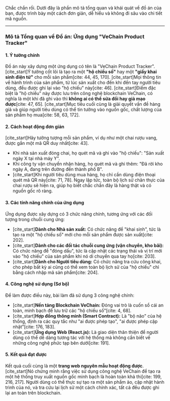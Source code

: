 Chắc chắn rồi. Dưới đây là phần mô tả tổng quan và khái quát về đồ án của bạn, được trình bày một cách đơn giản, dễ hiểu và không đi sâu vào chi tiết mã nguồn.

---

### **Mô tả Tổng quan về Đồ án: Ứng dụng "VeChain Product Tracker"**

#### **1. Ý tưởng chính**

Đồ án này xây dựng một ứng dụng có tên là "VeChain Product Tracker". [cite_start]Ý tưởng cốt lõi là tạo ra một **"hộ chiếu số"** hay một **"giấy khai sinh điện tử"** cho mỗi sản phẩm[cite: 44, 45, 170]. [cite_start]Mọi thông tin về hành trình của sản phẩm, từ lúc sản xuất cho đến khi đến tay người tiêu dùng, đều được ghi lại vào "hộ chiếu" này[cite: 46]. [cite_start]Điểm đặc biệt là "hộ chiếu" này được lưu trên công nghệ blockchain VeChain, có nghĩa là một khi đã ghi vào thì **không ai có thể sửa đổi hay giả mạo được**[cite: 47, 65]. [cite_start]Mục tiêu cuối cùng là giải quyết vấn đề hàng giả và giúp người tiêu dùng có thể tin tưởng vào nguồn gốc, chất lượng của sản phẩm họ mua[cite: 58, 63, 172].

#### **2. Cách hoạt động đơn giản**

[cite_start]Hãy tưởng tượng mỗi sản phẩm, ví dụ như một chai rượu vang, được gắn một mã QR duy nhất[cite: 43].
* Khi nhà sản xuất đóng chai, họ quét mã và ghi vào "hộ chiếu": "Sản xuất ngày X tại nhà máy Y".
* Khi công ty vận chuyển nhận hàng, họ quét mã và ghi thêm: "Đã rời kho ngày A, đang trên đường đến thành phố B".
* [cite_start]Khi người tiêu dùng mua hàng, họ chỉ cần dùng điện thoại quét mã QR này[cite: 71, 78]. Ngay lập tức, toàn bộ lịch sử chân thực của chai rượu sẽ hiện ra, giúp họ biết chắc chắn đây là hàng thật và có nguồn gốc rõ ràng.

#### **3. Các tính năng chính của ứng dụng**

Ứng dụng được xây dựng có 3 chức năng chính, tương ứng với các đối tượng trong chuỗi cung ứng:

* [cite_start]**Dành cho Nhà sản xuất:** Có chức năng để "khai sinh", tức là tạo ra một "hộ chiếu số" mới cho mỗi sản phẩm được sản xuất[cite: 202].
* [cite_start]**Dành cho các đối tác chuỗi cung ứng (vận chuyển, kho bãi):** Có chức năng để "đóng dấu", tức là cập nhật các trạng thái và vị trí mới vào "hộ chiếu" của sản phẩm khi nó di chuyển qua tay họ[cite: 203].
* [cite_start]**Dành cho Người tiêu dùng:** Có chức năng tra cứu công khai, cho phép bất kỳ ai cũng có thể xem toàn bộ lịch sử của "hộ chiếu" chỉ bằng cách nhập mã sản phẩm[cite: 204].

#### **4. Công nghệ sử dụng (Sơ bộ)**

Để làm được điều này, bài làm đã sử dụng 3 công nghệ chính:

* [cite_start]**Nền tảng Blockchain VeChain:** Đóng vai trò là cuốn sổ cái an toàn, minh bạch để lưu trữ các "hộ chiếu số"[cite: 4, 68].
* [cite_start]**Hợp đồng thông minh (Smart Contract):** Là "bộ não" của hệ thống, định ra các quy tắc như "ai được phép tạo", "ai được phép cập nhật"[cite: 176, 183].
* [cite_start]**Ứng dụng Web (React.js):** Là giao diện thân thiện để người dùng có thể dễ dàng tương tác với hệ thống mà không cần biết về những công nghệ phức tạp bên dưới[cite: 191].

#### **5. Kết quả đạt được**

Kết quả cuối cùng là một **trang web nguyên mẫu hoạt động được**. [cite_start]Nó chứng minh rằng việc sử dụng công nghệ VeChain để tạo ra một hệ thống truy xuất nguồn gốc minh bạch là hoàn toàn khả thi[cite: 199, 216, 217]. Người dùng có thể thực sự tạo ra một sản phẩm ảo, cập nhật hành trình của nó, và tra cứu lại lịch sử một cách chính xác, tất cả đều được ghi lại an toàn trên blockchain.
